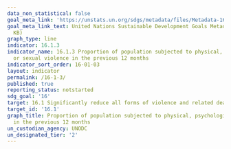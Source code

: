```yaml
---
data_non_statistical: false
goal_meta_link: 'https://unstats.un.org/sdgs/metadata/files/Metadata-16-01-03.pdf '
goal_meta_link_text: United Nations Sustainable Development Goals Metadata (PDF 217
  KB)
graph_type: line
indicator: 16.1.3
indicator_name: 16.1.3 Proportion of population subjected to physical, psychological
  or sexual violence in the previous 12 months
indicator_sort_order: 16-01-03
layout: indicator
permalink: /16-1-3/
published: true
reporting_status: notstarted
sdg_goal: '16'
target: 16.1 Significantly reduce all forms of violence and related death rates everywhere
target_id: '16.1'
graph_title: Proportion of population subjected to physical, psychological or sexual violence
  in the previous 12 months
un_custodian_agency: UNODC
un_designated_tier: '2'
---
```

